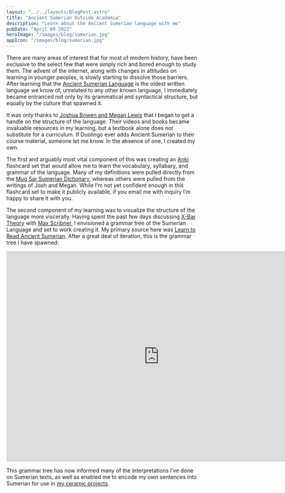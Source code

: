 ```yaml
---
layout: "../../layouts/BlogPost.astro"
title: "Ancient Sumerian Outside Academia"
description: "Learn about the Ancient Sumerian language with me"
pubDate: "April 09 2022"
heroImage: "/images/blog/sumerian.jpg"
appIcon: "/images/blog/sumerian.jpg"
---
```

There are many areas of interest that for most of modern history, have been exclusive to the select few that were simply rich and bored enough to study them. The advent of the internet, along with changes in attitudes on learning in younger peoples, is slowly starting to dissolve those barriers. 
After learning that the [Ancient Sumerian Language](https://en.wikipedia.org/wiki/Sumerian_language) is the oldest written language we know of, unrelated to any other known language, I immediately became entranced not only by its grammatical and syntactical structure, but equally by the culture that spawned it.

It was only thanks to [Joshua Bowen and Megan Lewis](http://digitalhammurabi.com/) that I began to get a handle on the structure of the language. Their videos and books became invaluable resources in my learning, but a textbook alone does not substitute for a curriculum. If Duolingo ever adds Ancient Sumerian to their course material, someone let me know. In the absence of one, I created my own.

The first and arguably most vital component of this was creating an [Anki](https://apps.ankiweb.net/) flashcard set that would allow me to learn the vocabulary, syllabary, and grammar of the language. Many of my definitions were pulled directly from the [Mug Sar Sumerian Dictionary](https://ia800903.us.archive.org/25/items/SumerianCuneiformEnglishDictionary12013CT26i14PDF/Sumerian%20Cuneiform%20English%20Dictionary%2012013CT%2026i14%20PDF.pdf), whereas others were pulled from the writings of Josh and Megan. While I’m not yet confident enough in this flashcard set to make it publicly available, if you email me with inquiry I’m happy to share it with you.

The second component of my learning was to visualize the structure of the language more viscerally. Having spent the past few days discussing [X-Bar Theory](https://en.wikipedia.org/wiki/X-bar_theory) with  [Max Scribner](http://toastwallpaper.com/), I envisioned a grammar tree of the Sumerian Language and set to work creating it. My primary source here was [Learn to Read Ancient Sumerian](https://www.amazon.com/Learn-Read-Ancient-Sumerian-Introduction/dp/1734358602/ref=tmm_pap_swatch_0?_encoding=UTF8&qid=&sr=). After a great deal of iteration, this is the grammar tree I have spawned:

<iframe style="border: 1px solid rgba(0, 0, 0, 0.1);" width="800" height="550" src="https://www.figma.com/embed?embed_host=share&url=https%3A%2F%2Fwww.figma.com%2Ffile%2F7lZ6Wfp5jPwWxSgMOKyw8I%2FSumerian-Grammar-Diagram%3Fnode-id%3D3%253A19" allowfullscreen></iframe>

This grammar tree has now informed many of the interpretations I’ve done on Sumerian texts, as well as enabled me to encode my own sentences into Sumerian for use in [my ceramic projects](https://vera.lgbt/ceramics).